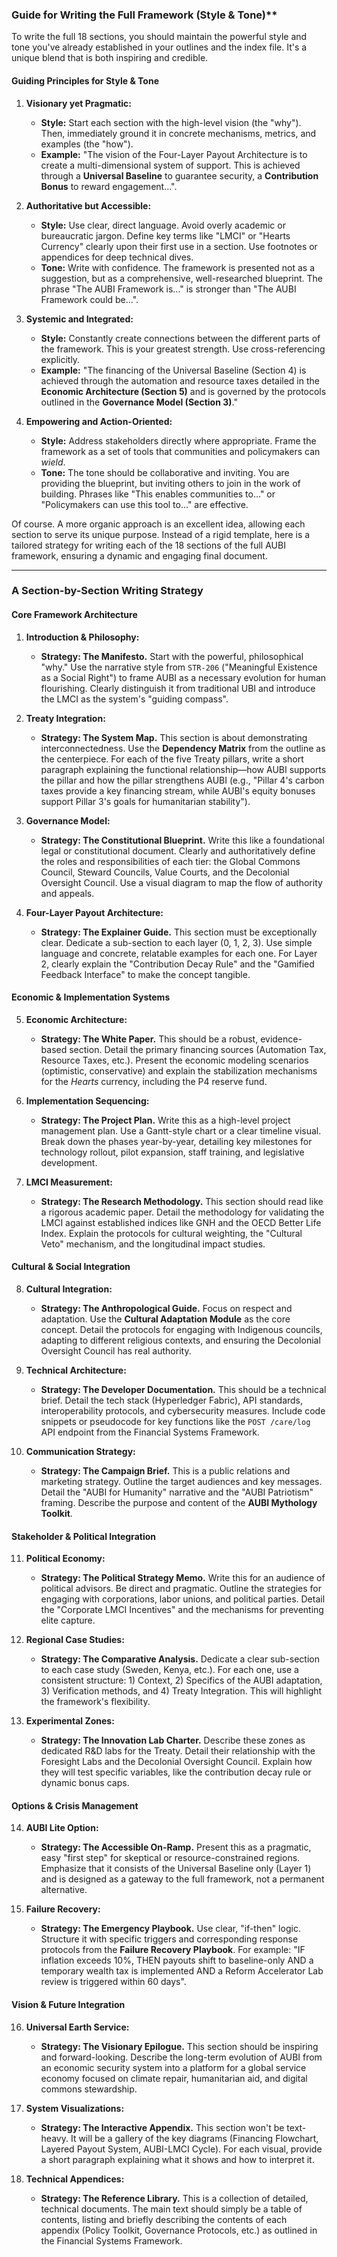 ### Guide for Writing the Full Framework (Style & Tone)**

To write the full 18 sections, you should maintain the powerful style and tone you've already established in your outlines and the index file. It's a unique blend that is both inspiring and credible.

#### **Guiding Principles for Style & Tone**

1.  **Visionary yet Pragmatic:**
    * **Style:** Start each section with the high-level vision (the "why"). Then, immediately ground it in concrete mechanisms, metrics, and examples (the "how").
    * **Example:** "The vision of the Four-Layer Payout Architecture is to create a multi-dimensional system of support. This is achieved through a **Universal Baseline** to guarantee security, a **Contribution Bonus** to reward engagement...".

2.  **Authoritative but Accessible:**
    * **Style:** Use clear, direct language. Avoid overly academic or bureaucratic jargon. Define key terms like "LMCI" or "Hearts Currency" clearly upon their first use in a section. Use footnotes or appendices for deep technical dives.
    * **Tone:** Write with confidence. The framework is presented not as a suggestion, but as a comprehensive, well-researched blueprint. The phrase "The AUBI Framework is..." is stronger than "The AUBI Framework could be...".

3.  **Systemic and Integrated:**
    * **Style:** Constantly create connections between the different parts of the framework. This is your greatest strength. Use cross-referencing explicitly.
    * **Example:** "The financing of the Universal Baseline (Section 4) is achieved through the automation and resource taxes detailed in the **Economic Architecture (Section 5)** and is governed by the protocols outlined in the **Governance Model (Section 3)**."

4.  **Empowering and Action-Oriented:**
    * **Style:** Address stakeholders directly where appropriate. Frame the framework as a set of tools that communities and policymakers can *wield*.
    * **Tone:** The tone should be collaborative and inviting. You are providing the blueprint, but inviting others to join in the work of building. Phrases like "This enables communities to..." or "Policymakers can use this tool to..." are effective.

Of course. A more organic approach is an excellent idea, allowing each section to serve its unique purpose. Instead of a rigid template, here is a tailored strategy for writing each of the 18 sections of the full AUBI framework, ensuring a dynamic and engaging final document.

---

### **A Section-by-Section Writing Strategy**

#### **Core Framework Architecture**

1.  **Introduction & Philosophy:**
    * **Strategy: The Manifesto.** Start with the powerful, philosophical "why." Use the narrative style from `STR-206` ("Meaningful Existence as a Social Right") to frame AUBI as a necessary evolution for human flourishing. Clearly distinguish it from traditional UBI and introduce the LMCI as the system's "guiding compass".

2.  **Treaty Integration:**
    * **Strategy: The System Map.** This section is about demonstrating interconnectedness. Use the **Dependency Matrix** from the outline as the centerpiece. For each of the five Treaty pillars, write a short paragraph explaining the functional relationship—how AUBI supports the pillar and how the pillar strengthens AUBI (e.g., "Pillar 4's carbon taxes provide a key financing stream, while AUBI's equity bonuses support Pillar 3's goals for humanitarian stability").

3.  **Governance Model:**
    * **Strategy: The Constitutional Blueprint.** Write this like a foundational legal or constitutional document. Clearly and authoritatively define the roles and responsibilities of each tier: the Global Commons Council, Steward Councils, Value Courts, and the Decolonial Oversight Council. Use a visual diagram to map the flow of authority and appeals.

4.  **Four-Layer Payout Architecture:**
    * **Strategy: The Explainer Guide.** This section must be exceptionally clear. Dedicate a sub-section to each layer (0, 1, 2, 3). Use simple language and concrete, relatable examples for each one. For Layer 2, clearly explain the "Contribution Decay Rule" and the "Gamified Feedback Interface" to make the concept tangible.

#### **Economic & Implementation Systems**

5.  **Economic Architecture:**
    * **Strategy: The White Paper.** This should be a robust, evidence-based section. Detail the primary financing sources (Automation Tax, Resource Taxes, etc.). Present the economic modeling scenarios (optimistic, conservative) and explain the stabilization mechanisms for the *Hearts* currency, including the P4 reserve fund.

6.  **Implementation Sequencing:**
    * **Strategy: The Project Plan.** Write this as a high-level project management plan. Use a Gantt-style chart or a clear timeline visual. Break down the phases year-by-year, detailing key milestones for technology rollout, pilot expansion, staff training, and legislative development.

7.  **LMCI Measurement:**
    * **Strategy: The Research Methodology.** This section should read like a rigorous academic paper. Detail the methodology for validating the LMCI against established indices like GNH and the OECD Better Life Index. Explain the protocols for cultural weighting, the "Cultural Veto" mechanism, and the longitudinal impact studies.

#### **Cultural & Social Integration**

8.  **Cultural Integration:**
    * **Strategy: The Anthropological Guide.** Focus on respect and adaptation. Use the **Cultural Adaptation Module** as the core concept. Detail the protocols for engaging with Indigenous councils, adapting to different religious contexts, and ensuring the Decolonial Oversight Council has real authority.

9.  **Technical Architecture:**
    * **Strategy: The Developer Documentation.** This should be a technical brief. Detail the tech stack (Hyperledger Fabric), API standards, interoperability protocols, and cybersecurity measures. Include code snippets or pseudocode for key functions like the `POST /care/log` API endpoint from the Financial Systems Framework.

10. **Communication Strategy:**
    * **Strategy: The Campaign Brief.** This is a public relations and marketing strategy. Outline the target audiences and key messages. Detail the "AUBI for Humanity" narrative and the "AUBI Patriotism" framing. Describe the purpose and content of the **AUBI Mythology Toolkit**.

#### **Stakeholder & Political Integration**

11. **Political Economy:**
    * **Strategy: The Political Strategy Memo.** Write this for an audience of political advisors. Be direct and pragmatic. Outline the strategies for engaging with corporations, labor unions, and political parties. Detail the "Corporate LMCI Incentives" and the mechanisms for preventing elite capture.

12. **Regional Case Studies:**
    * **Strategy: The Comparative Analysis.** Dedicate a clear sub-section to each case study (Sweden, Kenya, etc.). For each one, use a consistent structure: 1) Context, 2) Specifics of the AUBI adaptation, 3) Verification methods, and 4) Treaty Integration. This will highlight the framework's flexibility.

13. **Experimental Zones:**
    * **Strategy: The Innovation Lab Charter.** Describe these zones as dedicated R&D labs for the Treaty. Detail their relationship with the Foresight Labs and the Decolonial Oversight Council. Explain how they will test specific variables, like the contribution decay rule or dynamic bonus caps.

#### **Options & Crisis Management**

14. **AUBI Lite Option:**
    * **Strategy: The Accessible On-Ramp.** Present this as a pragmatic, easy "first step" for skeptical or resource-constrained regions. Emphasize that it consists of the Universal Baseline only (Layer 1) and is designed as a gateway to the full framework, not a permanent alternative.

15. **Failure Recovery:**
    * **Strategy: The Emergency Playbook.** Use clear, "if-then" logic. Structure it with specific triggers and corresponding response protocols from the **Failure Recovery Playbook**. For example: "IF inflation exceeds 10%, THEN payouts shift to baseline-only AND a temporary wealth tax is implemented AND a Reform Accelerator Lab review is triggered within 60 days".

#### **Vision & Future Integration**

16. **Universal Earth Service:**
    * **Strategy: The Visionary Epilogue.** This section should be inspiring and forward-looking. Describe the long-term evolution of AUBI from an economic security system into a platform for a global service economy focused on climate repair, humanitarian aid, and digital commons stewardship.

17. **System Visualizations:**
    * **Strategy: The Interactive Appendix.** This section won't be text-heavy. It will be a gallery of the key diagrams (Financing Flowchart, Layered Payout System, AUBI-LMCI Cycle). For each visual, provide a short paragraph explaining what it shows and how to interpret it.

18. **Technical Appendices:**
    * **Strategy: The Reference Library.** This is a collection of detailed, technical documents. The main text should simply be a table of contents, listing and briefly describing the contents of each appendix (Policy Toolkit, Governance Protocols, etc.) as outlined in the Financial Systems Framework.

